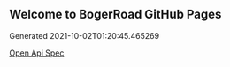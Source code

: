## Welcome to BogerRoad GitHub Pages

Generated 2021-10-02T01:20:45.465269

[Open Api Spec](./openapi.yaml)
